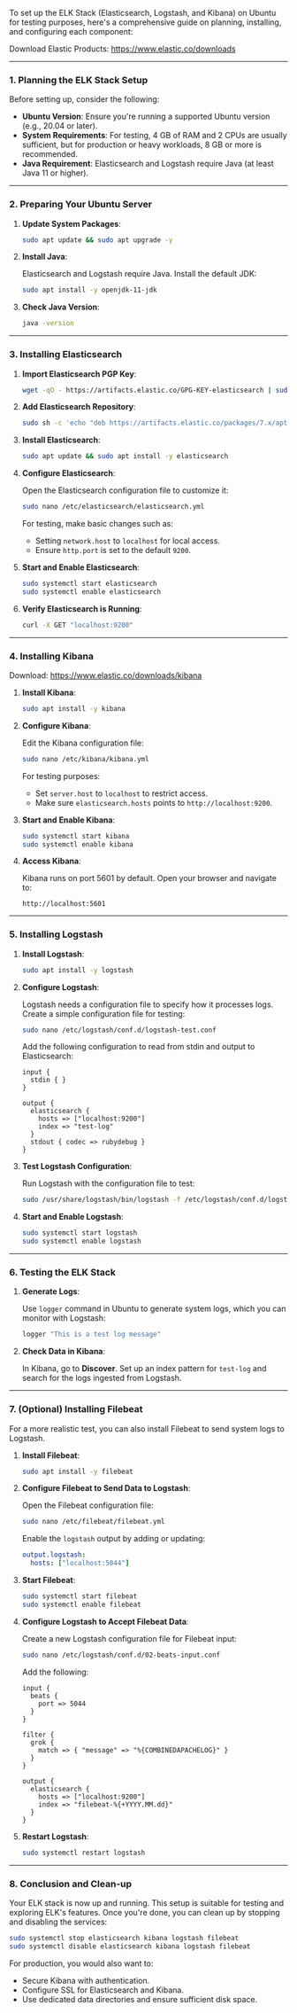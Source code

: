To set up the ELK Stack (Elasticsearch, Logstash, and Kibana) on Ubuntu for testing purposes, here's a comprehensive guide on planning, installing, and configuring each component:

Download Elastic Products: https://www.elastic.co/downloads

---

### 1. Planning the ELK Stack Setup

Before setting up, consider the following:

- **Ubuntu Version**: Ensure you're running a supported Ubuntu version (e.g., 20.04 or later).
- **System Requirements**: For testing, 4 GB of RAM and 2 CPUs are usually sufficient, but for production or heavy workloads, 8 GB or more is recommended.
- **Java Requirement**: Elasticsearch and Logstash require Java (at least Java 11 or higher).

---

### 2. Preparing Your Ubuntu Server

1. **Update System Packages**:

   ```bash
   sudo apt update && sudo apt upgrade -y
   ```

2. **Install Java**:

   Elasticsearch and Logstash require Java. Install the default JDK:

   ```bash
   sudo apt install -y openjdk-11-jdk
   ```

3. **Check Java Version**:

   ```bash
   java -version
   ```

---

### 3. Installing Elasticsearch

1. **Import Elasticsearch PGP Key**:

   ```bash
   wget -qO - https://artifacts.elastic.co/GPG-KEY-elasticsearch | sudo apt-key add -
   ```

2. **Add Elasticsearch Repository**:

   ```bash
   sudo sh -c 'echo "deb https://artifacts.elastic.co/packages/7.x/apt stable main" > /etc/apt/sources.list.d/elastic-7.x.list'
   ```

3. **Install Elasticsearch**:

   ```bash
   sudo apt update && sudo apt install -y elasticsearch
   ```

4. **Configure Elasticsearch**:

   Open the Elasticsearch configuration file to customize it:

   ```bash
   sudo nano /etc/elasticsearch/elasticsearch.yml
   ```

   For testing, make basic changes such as:
   
   - Setting `network.host` to `localhost` for local access.
   - Ensure `http.port` is set to the default `9200`.

5. **Start and Enable Elasticsearch**:

   ```bash
   sudo systemctl start elasticsearch
   sudo systemctl enable elasticsearch
   ```

6. **Verify Elasticsearch is Running**:

   ```bash
   curl -X GET "localhost:9200"
   ```

---

### 4. Installing Kibana

Download: https://www.elastic.co/downloads/kibana

1. **Install Kibana**:

   ```bash
   sudo apt install -y kibana
   ```

2. **Configure Kibana**:

   Edit the Kibana configuration file:

   ```bash
   sudo nano /etc/kibana/kibana.yml
   ```

   For testing purposes:
   
   - Set `server.host` to `localhost` to restrict access.
   - Make sure `elasticsearch.hosts` points to `http://localhost:9200`.

3. **Start and Enable Kibana**:

   ```bash
   sudo systemctl start kibana
   sudo systemctl enable kibana
   ```

4. **Access Kibana**:

   Kibana runs on port 5601 by default. Open your browser and navigate to:

   ```
   http://localhost:5601
   ```

---

### 5. Installing Logstash

1. **Install Logstash**:

   ```bash
   sudo apt install -y logstash
   ```

2. **Configure Logstash**:

   Logstash needs a configuration file to specify how it processes logs. Create a simple configuration file for testing:

   ```bash
   sudo nano /etc/logstash/conf.d/logstash-test.conf
   ```

   Add the following configuration to read from stdin and output to Elasticsearch:

   ```plaintext
   input {
     stdin { }
   }

   output {
     elasticsearch {
       hosts => ["localhost:9200"]
       index => "test-log"
     }
     stdout { codec => rubydebug }
   }
   ```

3. **Test Logstash Configuration**:

   Run Logstash with the configuration file to test:

   ```bash
   sudo /usr/share/logstash/bin/logstash -f /etc/logstash/conf.d/logstash-test.conf
   ```

4. **Start and Enable Logstash**:

   ```bash
   sudo systemctl start logstash
   sudo systemctl enable logstash
   ```

---

### 6. Testing the ELK Stack

1. **Generate Logs**:

   Use `logger` command in Ubuntu to generate system logs, which you can monitor with Logstash:

   ```bash
   logger "This is a test log message"
   ```

2. **Check Data in Kibana**:

   In Kibana, go to **Discover**. Set up an index pattern for `test-log` and search for the logs ingested from Logstash.

---

### 7. (Optional) Installing Filebeat

For a more realistic test, you can also install Filebeat to send system logs to Logstash.

1. **Install Filebeat**:

   ```bash
   sudo apt install -y filebeat
   ```

2. **Configure Filebeat to Send Data to Logstash**:

   Open the Filebeat configuration file:

   ```bash
   sudo nano /etc/filebeat/filebeat.yml
   ```

   Enable the `logstash` output by adding or updating:

   ```yaml
   output.logstash:
     hosts: ["localhost:5044"]
   ```

3. **Start Filebeat**:

   ```bash
   sudo systemctl start filebeat
   sudo systemctl enable filebeat
   ```

4. **Configure Logstash to Accept Filebeat Data**:

   Create a new Logstash configuration file for Filebeat input:

   ```bash
   sudo nano /etc/logstash/conf.d/02-beats-input.conf
   ```

   Add the following:

   ```plaintext
   input {
     beats {
       port => 5044
     }
   }

   filter {
     grok {
       match => { "message" => "%{COMBINEDAPACHELOG}" }
     }
   }

   output {
     elasticsearch {
       hosts => ["localhost:9200"]
       index => "filebeat-%{+YYYY.MM.dd}"
     }
   }
   ```

5. **Restart Logstash**:

   ```bash
   sudo systemctl restart logstash
   ```

---

### 8. Conclusion and Clean-up

Your ELK stack is now up and running. This setup is suitable for testing and exploring ELK's features. Once you're done, you can clean up by stopping and disabling the services:

```bash
sudo systemctl stop elasticsearch kibana logstash filebeat
sudo systemctl disable elasticsearch kibana logstash filebeat
```

For production, you would also want to:

- Secure Kibana with authentication.
- Configure SSL for Elasticsearch and Kibana.
- Use dedicated data directories and ensure sufficient disk space.

